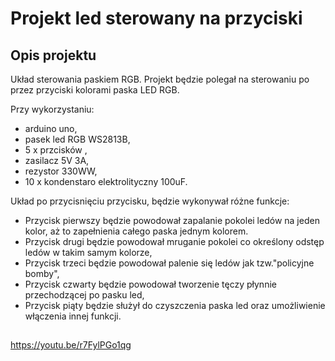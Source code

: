 #  Projekt led sterowany na przyciski
## Opis projektu
Układ sterowania paskiem RGB. Projekt będzie polegał na sterowaniu po przez przyciski kolorami paska LED RGB. 

Przy wykorzystaniu: 
- arduino uno, 
- pasek led RGB WS2813B, 
- 5 x przcisków ,
- zasilacz 5V 3A,
- rezystor 330WW,
- 10 x kondenstaro elektrolityczny 100uF.


Układ po przycisnięciu przycisku, będzie wykonywał różne funkcje:
- Przycisk pierwszy będzie powodował zapalanie pokolei ledów na jeden kolor, aż to zapełnienia całego paska jednym kolorem.
- Przycisk drugi będzie powodował mruganie pokolei co określony odstęp ledów w takim samym kolorze, 
- Przycisk trzeci będzie powodował palenie się ledów jak tzw."policyjne bomby",
- Przycisk czwarty będzie powodował tworzenie tęczy płynnie przechodzącej po pasku led,
- Przycisk piąty będzie służył do czyszczenia paska led oraz umożliwienie włączenia innej funkcji.

##



https://youtu.be/r7FylPGo1qg
